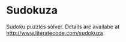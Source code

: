 Sudokuza
========

Sudoku puzzles solver.
Details are availabe at http://www.literatecode.com/sudokuza
